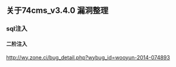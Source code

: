 ## 关于74cms_v3.4.0 漏洞整理



### sql注入

#### 二阶注入

http://wy.zone.ci/bug_detail.php?wybug_id=wooyun-2014-074893


